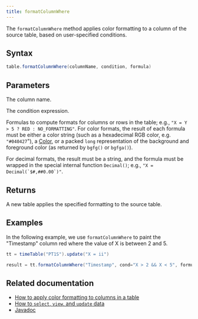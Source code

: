 ```yaml
---
title: formatColumnWhere
---
```


The `formatColumnWhere` method applies color formatting to a column of the source table, based on user-specified conditions.

## Syntax

```groovy syntax
table.formatColumnWhere(columnName, condition, formula)
```

## Parameters

<ParamTable>
<Param name="columnName" type="String">

The column name.

</Param>
<Param name="condition" type="String">

The condition expression.

</Param>
<Param name="formula" type="String">

Formulas to compute formats for columns or rows in the table; e.g., `"X = Y > 5 ? RED : NO_FORMATTING"`.
For color formats, the result of each formula must be either a color string (such as a hexadecimal RGB color, e.g. `"#040427`"), a [Color](/core/javadoc/io/deephaven/gui/color/Color.html), or a packed `long` representation of the background and foreground color (as returned by `bgfg()` or `bgfga()`).

For decimal formats, the result must be a string, and the formula must be wrapped in the special internal
function `Decimal()`; e.g., ``"X = Decimal(`$#,##0.00`)"``.

</Param>
</ParamTable>

## Returns

A new table applies the specified formatting to the source table.

## Examples

In the following example, we use `formatColumnWhere` to paint the "Timestamp" column red where the value of X is between 2 and 5.

```groovy order=result,tt
tt = timeTable("PT1S").update("X = ii")

result = tt.formatColumnWhere("Timestamp", cond="X > 2 && X < 5", formula="RED")
```

## Related documentation

- [How to apply color formatting to columns in a table](../../../how-to-guides/format-columns.md)
- [How to `select`, `view`, and `update` data](../../../how-to-guides/use-select-view-update.md)
- [Javadoc](/core/javadoc/io/deephaven/engine/table/Table.html)

